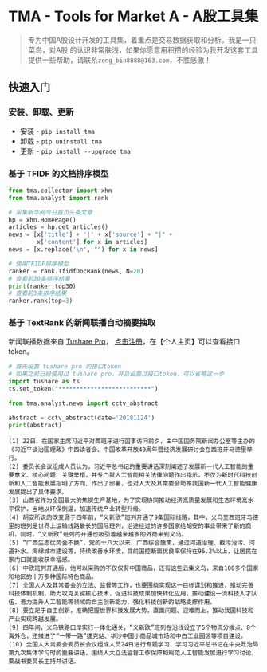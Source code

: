 # TMA - Tools for Market A - A股工具集

> 专为中国A股设计开发的工具集，着重点是交易数据获取和分析。我是一只菜鸟，对A股
的认识非常肤浅，如果你愿意用积攒的经验为我开发这套工具
提供一些帮助，请联系`zeng_bin8888@163.com`，不胜感激！

## 快速入门


### 安装、卸载、更新
* 安装 - `pip install tma`
* 卸载 - `pip uninstall tma`
* 更新 - `pip install --upgrade tma`

### 基于 TFIDF 的文档排序模型

```python
from tma.collector import xhn
from tma.analyst import rank

# 采集新华网今日首页头条文章
hp = xhn.HomePage()
articles = hp.get_articles()
news = [x['title'] + '|' + x['source'] + "|" +
        x['content'] for x in articles]
news = [x.replace('\n', "") for x in news]

# 使用TFIDF排序模型
ranker = rank.TfidfDocRank(news, N=20)
# 查看前30条排序结果
print(ranker.top30)
# 查看前3条排序结果
ranker.rank(top=3)
```

### 基于 TextRank 的新闻联播自动摘要抽取

新闻联播数据来自 [Tushare Pro](https://tushare.pro/)，
[点击注册](https://tushare.pro/register?reg=7)，在【个人主页】可以查看接口token。

```python
# 首先设置 tushare pro 的接口token
# 如果之前已经使用过 tushare pro，并且设置过接口token，可以省略这一步
import tushare as ts
ts.set_token("**************************")

from tma.analyst.news import cctv_abstract

abstract = cctv_abstract(date='20181124')
print(abstract)
```

```
(1) 22日，在国家主席习近平对西班牙进行国事访问前夕，由中国国务院新闻办公室等主办的《习近平谈治国理政》中西读者会、中国改革开放40周年暨经济发展研讨会在西班牙马德里举行。
(2) 委员长会议组成人员认为，习近平总书记的重要讲话深刻阐述了发展新一代人工智能的重要意义、核心问题、关键举措，并专门就人工智能相关法律问题作出指示，不仅为新时代科技创新和人工智能发展指明了方向、作出了部署，也对人大及其常委会助推我国新一代人工智能健康发展提出了具体要求。
(3) 山西省作为全国最大的焦炭生产基地，为了实现协同推动经济高质量发展和生态环境高水平保护，当地以环保倒逼，加速传统产业转型升级。
(4) 胡安所说的改变源于四年前，“义新欧”班列开通了9条国际线路，其中，义乌至西班牙马德里的班列是世界上运输线路最长的国际班列，沿途经过的许多国家给胡安的事业带来了新的商机，同时，“义新欧”班列的开通也吸引着越来越多的外商来到义乌。
(5) “广西生态优势金不换”，党的十八大以来，广西综合施策，通过河道治理、截污治污、河道补水、海绵城市建设等，持续改善水环境，目前国控断面优良率保持在96.2%以上，让居民在家门口就能收获幸福感。
(6) 中欧班列开通后，他可以采购的不仅仅有中国商品，还有这些云集义乌，来自100多个国家和地区的十万多种国际特色商品。
(7) 全国人大及其常委会的立法、监督等工作，也要围绕实现这一目标谋划和推进，推动完善科技体制机制，助力攻克关键核心技术，促进科技成果加快转化应用，推动建设一流科技人才队伍，着力提升人工智能等领域的自主创新能力，强化科技创新的战略支撑作用。
(8) 要立足于自主创新，准确把握世界科技发展大势，直面问题、迎难而上，推动我国科技和产业实现跨越发展。
(9) 四年间，义乌铁路口岸实行一体化通关，“义新欧”班列在沿线设立了5个物流分拨点、8个海外仓，还推进了“一带一路”捷克站、华沙中国小商品城市场和中白工业园区等项目建设。
(10) 全国人大常委会委员长会议组成人员24日进行专题学习，学习习近平总书记在中央政治局第九次集体学习时的重要讲话，围绕人大立法监督工作保障和规范人工智能发展进行学习讨论，栗战书委员长主持并讲话。
```